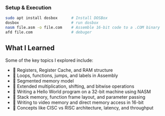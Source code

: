 ### Setup & Execution

```bash
sudo apt install dosbox      # Install DOSBox
dosbox                       # run dosbox
nasm file.asm -o file.com    # Assemble 16-bit code to a .COM binary
afd file.com                 # debuger
```
##  What I Learned

Some of the key topics I explored include:

- 🔹 Registers, Register Cache, and RAM structure
- 🔹 Loops, functions, jumps, and labels in Assembly
- 🔹 Segmented memory model 
- 🔹 Extended multiplication, shifting, and bitwise operations
- 🔹 Writing a Hello World program on a 32-bit machine using NASM
- 🔹 Stack memory, function frame layout, and parameter passing
- 🔹 Writing to video memory and direct memory access in 16-bit
- 🔹 Concepts like CISC vs RISC architecture, latency, and throughput
